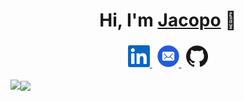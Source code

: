 <h1 align="center">Hi, I'm <a href="http://pages.di.unipi.it/massa">Jacopo</a> 👋</h1>

<div align="center">
	<h3></h3>
<a href="https://www.linkedin.com/in/jacopo-massa/">
  <img alt="LinkedIn" title="LinkedIn" height="35" width="35" src="assets/linkedin.svg">
</a>
&nbsp;
<a href="mailto:jacopo.massa@phd.unipi.it">
  <img alt="Mail" title="Mail" height="35" width="35" src="assets/mail.svg">
</a>
&nbsp;
<a href="https://github.com/jacopo-massa">
  <img alt="GitHub" title="GitHub" height="35" width="35" src="assets/github.svg">
	</a>
</div>

<br>
<div>
	<a href="https://github.com/jacopo-massa">
		<img align="left" src="https://github-readme-stats.vercel.app/api?username=jacopo-massa&show_icons=true&count_private=true&theme=default" />
  </a>
  <a href="https://github.com/jacopo-massa">
		<img align="center" src="https://github-readme-stats.vercel.app/api/top-langs/?username=jacopo-massa&hide=html,java,jupyter%20notebook&layout=compact&theme=default" />
	</a>
</div>
